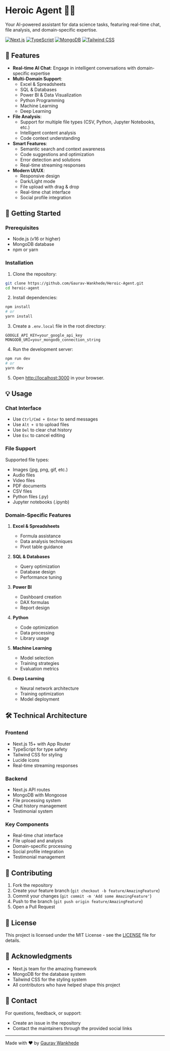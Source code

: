# Heroic Agent 🦸‍♂️

Your AI-powered assistant for data science tasks, featuring real-time chat, file analysis, and domain-specific expertise.

[![Next.js](https://img.shields.io/badge/Next.js-13-black)](https://nextjs.org/)
[![TypeScript](https://img.shields.io/badge/TypeScript-5.0-blue)](https://www.typescriptlang.org/)
[![MongoDB](https://img.shields.io/badge/MongoDB-Latest-green)](https://www.mongodb.com/)
[![Tailwind CSS](https://img.shields.io/badge/Tailwind-3.0-38B2AC)](https://tailwindcss.com/)

## 🌟 Features

- **Real-time AI Chat**: Engage in intelligent conversations with domain-specific expertise
- **Multi-Domain Support**: 
  - Excel & Spreadsheets
  - SQL & Databases
  - Power BI & Data Visualization
  - Python Programming
  - Machine Learning
  - Deep Learning
- **File Analysis**: 
  - Support for multiple file types (CSV, Python, Jupyter Notebooks, etc.)
  - Intelligent content analysis
  - Code context understanding
- **Smart Features**:
  - Semantic search and context awareness
  - Code suggestions and optimization
  - Error detection and solutions
  - Real-time streaming responses
- **Modern UI/UX**:
  - Responsive design
  - Dark/Light mode
  - File upload with drag & drop
  - Real-time chat interface
  - Social profile integration

## 🚀 Getting Started

### Prerequisites

- Node.js (v16 or higher)
- MongoDB database
- npm or yarn

### Installation

1. Clone the repository:
```bash
git clone https://github.com/Gaurav-Wankhede/Heroic-Agent.git
cd heroic-agent
```

2. Install dependencies:
```bash
npm install
# or
yarn install
```

3. Create a `.env.local` file in the root directory:
```env
GOOGLE_API_KEY=your_google_api_key
MONGODB_URI=your_mongodb_connection_string
```

4. Run the development server:
```bash
npm run dev
# or
yarn dev
```

5. Open [http://localhost:3000](http://localhost:3000) in your browser.

## 💡 Usage

### Chat Interface

- Use `Ctrl/Cmd + Enter` to send messages
- Use `Alt + U` to upload files
- Use `Del` to clear chat history
- Use `Esc` to cancel editing

### File Support

Supported file types:
- Images (jpg, png, gif, etc.)
- Audio files
- Video files
- PDF documents
- CSV files
- Python files (.py)
- Jupyter notebooks (.ipynb)

### Domain-Specific Features

1. **Excel & Spreadsheets**
   - Formula assistance
   - Data analysis techniques
   - Pivot table guidance

2. **SQL & Databases**
   - Query optimization
   - Database design
   - Performance tuning

3. **Power BI**
   - Dashboard creation
   - DAX formulas
   - Report design

4. **Python**
   - Code optimization
   - Data processing
   - Library usage

5. **Machine Learning**
   - Model selection
   - Training strategies
   - Evaluation metrics

6. **Deep Learning**
   - Neural network architecture
   - Training optimization
   - Model deployment

## 🛠️ Technical Architecture

### Frontend
- Next.js 15+ with App Router
- TypeScript for type safety
- Tailwind CSS for styling
- Lucide icons
- Real-time streaming responses

### Backend
- Next.js API routes
- MongoDB with Mongoose
- File processing system
- Chat history management
- Testimonial system

### Key Components
- Real-time chat interface
- File upload and analysis
- Domain-specific processing
- Social profile integration
- Testimonial management

## 🤝 Contributing

1. Fork the repository
2. Create your feature branch (`git checkout -b feature/AmazingFeature`)
3. Commit your changes (`git commit -m 'Add some AmazingFeature'`)
4. Push to the branch (`git push origin feature/AmazingFeature`)
5. Open a Pull Request

## 📝 License

This project is licensed under the MIT License - see the [LICENSE](LICENSE) file for details.

## 🙏 Acknowledgments

- Next.js team for the amazing framework
- MongoDB for the database system
- Tailwind CSS for the styling system
- All contributors who have helped shape this project

## 📧 Contact

For questions, feedback, or support:
- Create an issue in the repository
- Contact the maintainers through the provided social links

---

Made with ❤️ by <a href="https://gaurav-wankhede.vercel.app/">Gaurav Wankhede</a>
